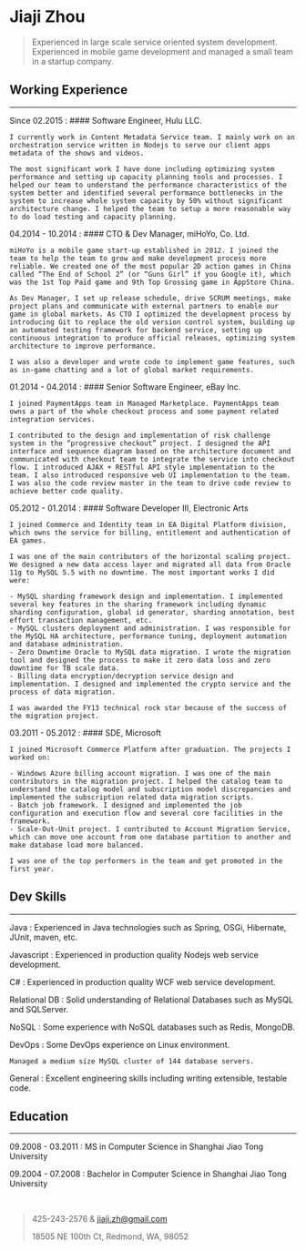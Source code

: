 # Jiaji Zhou

> Experienced in large scale service oriented system development.
> Experienced in mobile game development and managed a small team in a startup company.

## Working Experience

----

Since 02.2015
:   #### Software Engineer, Hulu LLC.

    I currently work in Content Metadata Service team. I mainly work on an orchestration service written in Nodejs to serve our client apps metadata of the shows and videos.

    The most significant work I have done including optimizing system performance and setting up capacity planning tools and processes. I helped our team to understand the performance characteristics of the system better and identified several performance bottlenecks in the system to increase whole system capacity by 50% without significant architecture change. I helped the team to setup a more reasonable way to do load testing and capacity planning.

04.2014 - 10.2014
:   #### CTO & Dev Manager, miHoYo, Co. Ltd.

    miHoYo is a mobile game start-up established in 2012. I joined the team to help the team to grow and make development process more reliable. We created one of the most popular 2D action games in China called “The End of School 2” (or “Guns Girl” if you Google it), which was the 1st Top Paid game and 9th Top Grossing game in AppStore China. 

    As Dev Manager, I set up release schedule, drive SCRUM meetings, make project plans and communicate with external partners to enable our game in global markets. As CTO I optimized the development process by introducing Git to replace the old version control system, building up an automated testing framework for backend service, setting up continuous integration to produce official releases, optimizing system architecture to improve performance.

    I was also a developer and wrote code to implement game features, such as in-game chatting and a lot of global market requirements.

01.2014 - 04.2014
:   #### Senior Software Engineer, eBay Inc.

    I joined PaymentApps team in Managed Marketplace. PaymentApps team owns a part of the whole checkout process and some payment related integration services.
    
    I contributed to the design and implementation of risk challenge system in the “progressive checkout” project. I designed the API interface and sequence diagram based on the architecture document and communicated with checkout team to integrate the service into checkout flow. I introduced AJAX + RESTful API style implementation to the team. I also introduced responsive web UI implementation to the team. I was also the code review master in the team to drive code review to achieve better code quality.

05.2012 - 01.2014
:   #### Software Developer III, Electronic Arts

    I joined Commerce and Identity team in EA Digital Platform division, which owns the service for billing, entitlement and authentication of EA games.

    I was one of the main contributors of the horizontal scaling project. We designed a new data access layer and migrated all data from Oracle 11g to MySQL 5.5 with no downtime. The most important works I did were:

    - MySQL sharding framework design and implementation. I implemented several key features in the sharing framework including dynamic sharding configuration, global id generator, sharding annotation, best effort transaction management, etc.
    - MySQL clusters deployment and administration. I was responsible for the MySQL HA architecture, performance tuning, deployment automation and database administration.
    - Zero Downtime Oracle to MySQL data migration. I wrote the migration tool and designed the process to make it zero data loss and zero downtime for TB scale data.
    - Billing data encryption/decryption service design and implementation. I designed and implemented the crypto service and the process of data migration.

    I was awarded the FY13 technical rock star because of the success of the migration project.

03.2011 - 05.2012
:   #### SDE, Microsoft

    I joined Microsoft Commerce Platform after graduation. The projects I worked on:

    - Windows Azure billing account migration. I was one of the main contributors in the migration project. I helped the catalog team to understand the catalog model and subscription model discrepancies and implemented the subscription related data migration scripts.
    - Batch job framework. I designed and implemented the job configuration and execution flow and several core facilities in the framework.
    - Scale-Out-Unit project. I contributed to Account Migration Service, which can move one account from one database partition to another and make database load more balanced.

    I was one of the top performers in the team and get promoted in the first year.

## Dev Skills

----

Java
:   Experienced in Java technologies such as Spring, OSGi, Hibernate, JUnit, maven, etc.

Javascript
:   Experienced in production quality Nodejs web service development.

C#
:   Experienced in production quality WCF web service development.

Relational DB
:   Solid understanding of Relational Databases such as MySQL and SQLServer.

NoSQL
:   Some experience with NoSQL databases such as Redis, MongoDB.

DevOps
:   Some DevOps experience on Linux environment.

    Managed a medium size MySQL cluster of 144 database servers.

General
:   Excellent engineering skills including writing extensible, testable code.

## Education

----

09.2008 - 03.2011
:   MS in Computer Science in Shanghai Jiao Tong University

09.2004 - 07.2008
:   Bachelor in Computer Science in Shanghai Jiao Tong University

&nbsp;

> 425-243-2576 & jiaji.zh@gmail.com
> 
> 18505 NE 100th Ct, Redmond, WA, 98052



